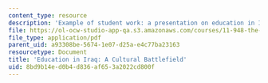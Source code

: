 ```yaml
---
content_type: resource
description: 'Example of student work: a presentation on education in Iraq.'
file: https://ol-ocw-studio-app-qa.s3.amazonaws.com/courses/11-948-the-politics-of-reconstructing-iraq-spring-2005/8bd9b14ed0b4d836af653a2022cd800f_ikert_final.pdf
file_type: application/pdf
parent_uid: a93308be-5674-1e07-d25a-e4c77ba23163
resourcetype: Document
title: 'Education in Iraq: A Cultural Battlefield'
uid: 8bd9b14e-d0b4-d836-af65-3a2022cd800f
---
```

